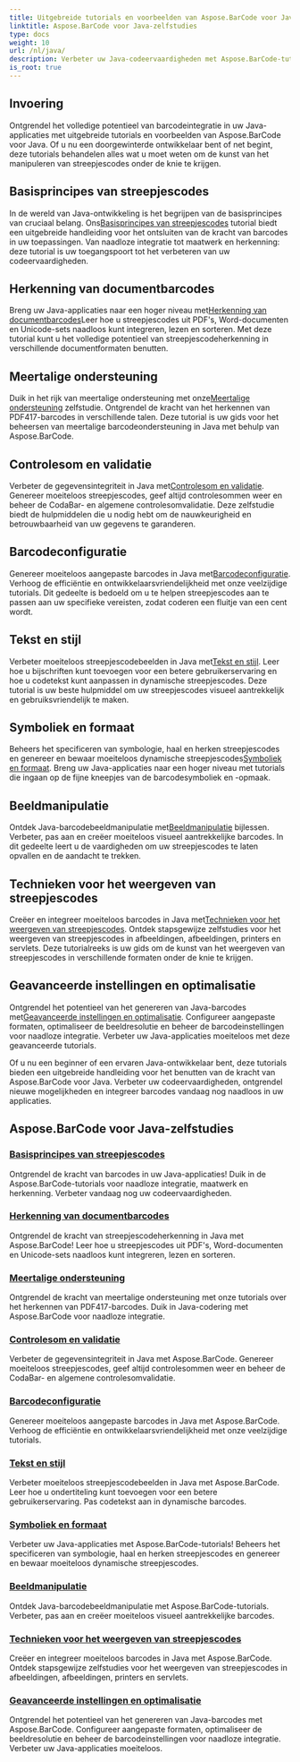 ```yaml
---
title: Uitgebreide tutorials en voorbeelden van Aspose.BarCode voor Java
linktitle: Aspose.BarCode voor Java-zelfstudies
type: docs
weight: 10
url: /nl/java/
description: Verbeter uw Java-codeervaardigheden met Aspose.BarCode-tutorials. Ontgrendel naadloze integratie, maatwerk en herkenning. Duik vandaag nog in de kracht van barcodes.
is_root: true
---
```

## Invoering

Ontgrendel het volledige potentieel van barcodeintegratie in uw Java-applicaties met uitgebreide tutorials en voorbeelden van Aspose.BarCode voor Java. Of u nu een doorgewinterde ontwikkelaar bent of net begint, deze tutorials behandelen alles wat u moet weten om de kunst van het manipuleren van streepjescodes onder de knie te krijgen.

## Basisprincipes van streepjescodes

 In de wereld van Java-ontwikkeling is het begrijpen van de basisprincipes van cruciaal belang. Ons[Basisprincipes van streepjescodes](./barcode-basics/) tutorial biedt een uitgebreide handleiding voor het ontsluiten van de kracht van barcodes in uw toepassingen. Van naadloze integratie tot maatwerk en herkenning: deze tutorial is uw toegangspoort tot het verbeteren van uw codeervaardigheden.

## Herkenning van documentbarcodes

 Breng uw Java-applicaties naar een hoger niveau met[Herkenning van documentbarcodes](./document-barcode-recognition/)Leer hoe u streepjescodes uit PDF's, Word-documenten en Unicode-sets naadloos kunt integreren, lezen en sorteren. Met deze tutorial kunt u het volledige potentieel van streepjescodeherkenning in verschillende documentformaten benutten.

## Meertalige ondersteuning

 Duik in het rijk van meertalige ondersteuning met onze[Meertalige ondersteuning](./multilingual-support/) zelfstudie. Ontgrendel de kracht van het herkennen van PDF417-barcodes in verschillende talen. Deze tutorial is uw gids voor het beheersen van meertalige barcodeondersteuning in Java met behulp van Aspose.BarCode.

## Controlesom en validatie

 Verbeter de gegevensintegriteit in Java met[Controlesom en validatie](./checksum-and-validation/). Genereer moeiteloos streepjescodes, geef altijd controlesommen weer en beheer de CodaBar- en algemene controlesomvalidatie. Deze zelfstudie biedt de hulpmiddelen die u nodig hebt om de nauwkeurigheid en betrouwbaarheid van uw gegevens te garanderen.

## Barcodeconfiguratie

 Genereer moeiteloos aangepaste barcodes in Java met[Barcodeconfiguratie](./barcode-configuration/). Verhoog de efficiëntie en ontwikkelaarsvriendelijkheid met onze veelzijdige tutorials. Dit gedeelte is bedoeld om u te helpen streepjescodes aan te passen aan uw specifieke vereisten, zodat coderen een fluitje van een cent wordt.

## Tekst en stijl

Verbeter moeiteloos streepjescodebeelden in Java met[Tekst en stijl](./text-and-styling/). Leer hoe u bijschriften kunt toevoegen voor een betere gebruikerservaring en hoe u codetekst kunt aanpassen in dynamische streepjescodes. Deze tutorial is uw beste hulpmiddel om uw streepjescodes visueel aantrekkelijk en gebruiksvriendelijk te maken.

## Symboliek en formaat

 Beheers het specificeren van symbologie, haal en herken streepjescodes en genereer en bewaar moeiteloos dynamische streepjescodes[Symboliek en formaat](./symbology-and-format/). Breng uw Java-applicaties naar een hoger niveau met tutorials die ingaan op de fijne kneepjes van de barcodesymboliek en -opmaak.

## Beeldmanipulatie

 Ontdek Java-barcodebeeldmanipulatie met[Beeldmanipulatie](./image-manipulation/) bijlessen. Verbeter, pas aan en creëer moeiteloos visueel aantrekkelijke barcodes. In dit gedeelte leert u de vaardigheden om uw streepjescodes te laten opvallen en de aandacht te trekken.

## Technieken voor het weergeven van streepjescodes

 Creëer en integreer moeiteloos barcodes in Java met[Technieken voor het weergeven van streepjescodes](./barcode-rendering-techniques/). Ontdek stapsgewijze zelfstudies voor het weergeven van streepjescodes in afbeeldingen, afbeeldingen, printers en servlets. Deze tutorialreeks is uw gids om de kunst van het weergeven van streepjescodes in verschillende formaten onder de knie te krijgen.

## Geavanceerde instellingen en optimalisatie

Ontgrendel het potentieel van het genereren van Java-barcodes met[Geavanceerde instellingen en optimalisatie](./advanced-settings-and-optimization/). Configureer aangepaste formaten, optimaliseer de beeldresolutie en beheer de barcodeinstellingen voor naadloze integratie. Verbeter uw Java-applicaties moeiteloos met deze geavanceerde tutorials.

Of u nu een beginner of een ervaren Java-ontwikkelaar bent, deze tutorials bieden een uitgebreide handleiding voor het benutten van de kracht van Aspose.BarCode voor Java. Verbeter uw codeervaardigheden, ontgrendel nieuwe mogelijkheden en integreer barcodes vandaag nog naadloos in uw applicaties.

##  Aspose.BarCode voor Java-zelfstudies
### [Basisprincipes van streepjescodes](./barcode-basics/)
Ontgrendel de kracht van barcodes in uw Java-applicaties! Duik in de Aspose.BarCode-tutorials voor naadloze integratie, maatwerk en herkenning. Verbeter vandaag nog uw codeervaardigheden.
### [Herkenning van documentbarcodes](./document-barcode-recognition/)
Ontgrendel de kracht van streepjescodeherkenning in Java met Aspose.BarCode! Leer hoe u streepjescodes uit PDF's, Word-documenten en Unicode-sets naadloos kunt integreren, lezen en sorteren.
### [Meertalige ondersteuning](./multilingual-support/)
Ontgrendel de kracht van meertalige ondersteuning met onze tutorials over het herkennen van PDF417-barcodes. Duik in Java-codering met Aspose.BarCode voor naadloze integratie.
### [Controlesom en validatie](./checksum-and-validation/)
Verbeter de gegevensintegriteit in Java met Aspose.BarCode. Genereer moeiteloos streepjescodes, geef altijd controlesommen weer en beheer de CodaBar- en algemene controlesomvalidatie. 
### [Barcodeconfiguratie](./barcode-configuration/)
Genereer moeiteloos aangepaste barcodes in Java met Aspose.BarCode. Verhoog de efficiëntie en ontwikkelaarsvriendelijkheid met onze veelzijdige tutorials.
### [Tekst en stijl](./text-and-styling/)
Verbeter moeiteloos streepjescodebeelden in Java met Aspose.BarCode. Leer hoe u ondertiteling kunt toevoegen voor een betere gebruikerservaring. Pas codetekst aan in dynamische barcodes.
### [Symboliek en formaat](./symbology-and-format/)
Verbeter uw Java-applicaties met Aspose.BarCode-tutorials! Beheers het specificeren van symbologie, haal en herken streepjescodes en genereer en bewaar moeiteloos dynamische streepjescodes.
### [Beeldmanipulatie](./image-manipulation/)
Ontdek Java-barcodebeeldmanipulatie met Aspose.BarCode-tutorials. Verbeter, pas aan en creëer moeiteloos visueel aantrekkelijke barcodes.
### [Technieken voor het weergeven van streepjescodes](./barcode-rendering-techniques/)
Creëer en integreer moeiteloos barcodes in Java met Aspose.BarCode. Ontdek stapsgewijze zelfstudies voor het weergeven van streepjescodes in afbeeldingen, afbeeldingen, printers en servlets.
### [Geavanceerde instellingen en optimalisatie](./advanced-settings-and-optimization/)
Ontgrendel het potentieel van het genereren van Java-barcodes met Aspose.BarCode. Configureer aangepaste formaten, optimaliseer de beeldresolutie en beheer de barcodeinstellingen voor naadloze integratie. Verbeter uw Java-applicaties moeiteloos.